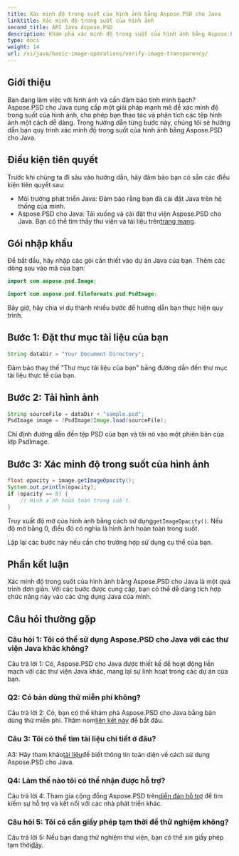 ```yaml
---
title: Xác minh độ trong suốt của hình ảnh bằng Aspose.PSD cho Java
linktitle: Xác minh độ trong suốt của hình ảnh
second_title: API Java Aspose.PSD
description: Khám phá xác minh độ trong suốt của hình ảnh bằng Aspose.PSD cho Java. Tích hợp dễ dàng, tài liệu chi tiết và hỗ trợ cộng đồng tuyệt vời.
type: docs
weight: 14
url: /vi/java/basic-image-operations/verify-image-transparency/
---
```

## Giới thiệu

Bạn đang làm việc với hình ảnh và cần đảm bảo tính minh bạch? Aspose.PSD cho Java cung cấp một giải pháp mạnh mẽ để xác minh độ trong suốt của hình ảnh, cho phép bạn thao tác và phân tích các tệp hình ảnh một cách dễ dàng. Trong hướng dẫn từng bước này, chúng tôi sẽ hướng dẫn bạn quy trình xác minh độ trong suốt của hình ảnh bằng Aspose.PSD cho Java.

## Điều kiện tiên quyết

Trước khi chúng ta đi sâu vào hướng dẫn, hãy đảm bảo bạn có sẵn các điều kiện tiên quyết sau:

- Môi trường phát triển Java: Đảm bảo rằng bạn đã cài đặt Java trên hệ thống của mình.
-  Aspose.PSD cho Java: Tải xuống và cài đặt thư viện Aspose.PSD cho Java. Bạn có thể tìm thấy thư viện và tài liệu trên[trang mạng](https://releases.aspose.com/psd/java/).

## Gói nhập khẩu

Để bắt đầu, hãy nhập các gói cần thiết vào dự án Java của bạn. Thêm các dòng sau vào mã của bạn:

```java
import com.aspose.psd.Image;

import com.aspose.psd.fileformats.psd.PsdImage;
```

Bây giờ, hãy chia ví dụ thành nhiều bước để hướng dẫn bạn thực hiện quy trình.

## Bước 1: Đặt thư mục tài liệu của bạn

```java
String dataDir = "Your Document Directory";
```

Đảm bảo thay thế "Thư mục tài liệu của bạn" bằng đường dẫn đến thư mục tài liệu thực tế của bạn.

## Bước 2: Tải hình ảnh

```java
String sourceFile = dataDir + "sample.psd";
PsdImage image = (PsdImage)Image.load(sourceFile);
```

Chỉ định đường dẫn đến tệp PSD của bạn và tải nó vào một phiên bản của lớp PsdImage.

## Bước 3: Xác minh độ trong suốt của hình ảnh

```java
float opacity = image.getImageOpacity();
System.out.println(opacity);
if (opacity == 0) {
    // Hình ảnh hoàn toàn trong suốt.
}
```

 Truy xuất độ mờ của hình ảnh bằng cách sử dụng`getImageOpacity()`. Nếu độ mờ bằng 0, điều đó có nghĩa là hình ảnh hoàn toàn trong suốt.

Lặp lại các bước này nếu cần cho trường hợp sử dụng cụ thể của bạn.

## Phần kết luận

Xác minh độ trong suốt của hình ảnh bằng Aspose.PSD cho Java là một quá trình đơn giản. Với các bước được cung cấp, bạn có thể dễ dàng tích hợp chức năng này vào các ứng dụng Java của mình.

## Câu hỏi thường gặp

### Câu hỏi 1: Tôi có thể sử dụng Aspose.PSD cho Java với các thư viện Java khác không?

Câu trả lời 1: Có, Aspose.PSD cho Java được thiết kế để hoạt động liền mạch với các thư viện Java khác, mang lại sự linh hoạt trong các dự án của bạn.

### Q2: Có bản dùng thử miễn phí không?

 Câu trả lời 2: Có, bạn có thể khám phá Aspose.PSD cho Java bằng bản dùng thử miễn phí. Thăm nom[liên kết này](https://releases.aspose.com/) để bắt đầu.

### Câu 3: Tôi có thể tìm tài liệu chi tiết ở đâu?

 A3: Hãy tham khảo[tài liệu](https://reference.aspose.com/psd/java/)để biết thông tin toàn diện về cách sử dụng Aspose.PSD cho Java.

### Q4: Làm thế nào tôi có thể nhận được hỗ trợ?

 Câu trả lời 4: Tham gia cộng đồng Aspose.PSD trên[diễn đàn hỗ trợ](https://forum.aspose.com/c/psd/34) để tìm kiếm sự hỗ trợ và kết nối với các nhà phát triển khác.

### Câu hỏi 5: Tôi có cần giấy phép tạm thời để thử nghiệm không?

 Câu trả lời 5: Nếu bạn đang thử nghiệm thư viện, bạn có thể xin giấy phép tạm thời[đây](https://purchase.aspose.com/temporary-license/).